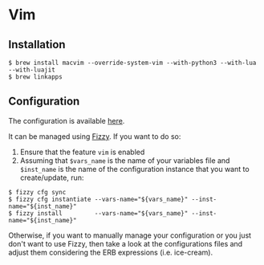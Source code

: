 # Vim

## Installation

```ShellSession
$ brew install macvim --override-system-vim --with-python3 --with-lua --with-luajit
$ brew linkapps
```

<!--```ShellSession-->
<!--$ brew tap neovim/homebrew-neovim-->
<!--$ brew install --HEAD neovim-->
<!--```-->

## Configuration

The configuration is available [here](https://github.com/alem0lars/configs/tree/master/vim).

It can be managed using [Fizzy](https://github.com/alem0lars/fizzy). If you want to do so:

1. Ensure that the feature `vim` is enabled
2. Assuming that `$vars_name` is the name of your variables file and `$inst_name` is the name of the configuration instance that you want to create/update, run:
```ShellSession
$ fizzy cfg sync
$ fizzy cfg instantiate --vars-name="${vars_name}" --inst-name="${inst_name}"
$ fizzy install         --vars-name="${vars_name}" --inst-name="${inst_name}"
```

Otherwise, if you want to manually manage your configuration or you just don't want to use Fizzy, then take a look at the configurations files and adjust them considering the ERB expressions (i.e. ice-cream).
